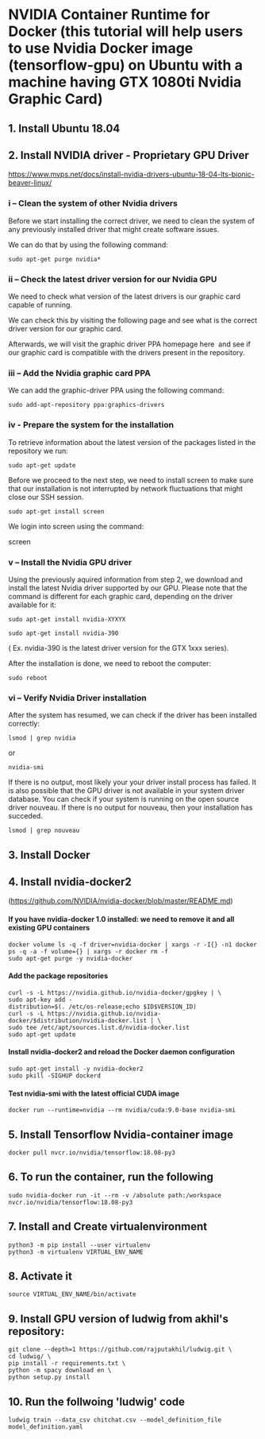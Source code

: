 # NVIDIA Container Runtime for Docker (this tutorial will help users to use Nvidia Docker image (tensorflow-gpu) on Ubuntu with a machine having GTX 1080ti Nvidia Graphic Card)

## 1. Install Ubuntu 18.04

## 2. Install NVIDIA driver - Proprietary GPU Driver

https://www.mvps.net/docs/install-nvidia-drivers-ubuntu-18-04-lts-bionic-beaver-linux/

### i – Clean the system of other Nvidia drivers

Before we start installing the correct driver, we need to clean the system of any previously installed driver that might create software issues.

We can do that by using the following command:

    sudo apt-get purge nvidia*

### ii – Check the latest driver version for our Nvidia GPU

We need to check what version of the latest drivers is our graphic card capable of running.

We can check this by visiting the following page and see what is the correct driver version for our graphic card.

Afterwards, we will visit the graphic driver PPA homepage here  and see if our graphic card is compatible with the drivers present in the repository.

### iii – Add the Nvidia graphic card PPA

We can add the graphic-driver PPA using the following command:

    sudo add-apt-repository ppa:graphics-drivers

### iv - Prepare the system for the installation

To retrieve information about the latest version of the packages listed in the repository we run:

    sudo apt-get update

Before we proceed to the next step, we need to install screen to make sure that our installation is not interrupted by network fluctuations that might close our SSH session.

    sudo apt-get install screen

We login into screen using the command:

screen

### v – Install the Nvidia GPU driver

Using the previously aquired information from step 2, we download and install the latest Nvidia driver supported by our GPU. Please note that the command is different for each graphic card, depending on the driver available for it:

    sudo apt-get install nvidia-XYXYX

    sudo apt-get install nvidia-390

( Ex. nvidia-390 is the latest driver version for the GTX 1xxx series).

After the installation is done, we need to reboot the computer:

    sudo reboot

### vi – Verify Nvidia Driver installation

After the system has resumed, we can check if the driver has been installed correctly:

    lsmod | grep nvidia

or

    nvidia-smi

If there is no output, most likely your your driver install process has failed. It is also possible that the GPU driver is not available in your system driver database. You can check if your system is running on the open source driver nouveau. If there is no output for nouveau, then your installation has succeded.

    lsmod | grep nouveau

## 3. Install Docker

## 4. Install nvidia-docker2

(https://github.com/NVIDIA/nvidia-docker/blob/master/README.md)

#### If you have nvidia-docker 1.0 installed: we need to remove it and all existing GPU containers
    docker volume ls -q -f driver=nvidia-docker | xargs -r -I{} -n1 docker ps -q -a -f volume={} | xargs -r docker rm -f
    sudo apt-get purge -y nvidia-docker

#### Add the package repositories
    curl -s -L https://nvidia.github.io/nvidia-docker/gpgkey | \
    sudo apt-key add -
    distribution=$(. /etc/os-release;echo $ID$VERSION_ID)
    curl -s -L https://nvidia.github.io/nvidia-docker/$distribution/nvidia-docker.list | \
    sudo tee /etc/apt/sources.list.d/nvidia-docker.list
    sudo apt-get update

#### Install nvidia-docker2 and reload the Docker daemon configuration
    sudo apt-get install -y nvidia-docker2
    sudo pkill -SIGHUP dockerd

#### Test nvidia-smi with the latest official CUDA image
    docker run --runtime=nvidia --rm nvidia/cuda:9.0-base nvidia-smi

## 5. Install Tensorflow Nvidia-container image

    docker pull nvcr.io/nvidia/tensorflow:18.08-py3

## 6. To run the container, run the following

    sudo nvidia-docker run -it --rm -v /absolute path:/workspace nvcr.io/nvidia/tensorflow:18.08-py3

## 7. Install and Create virtualenvironment

    python3 -m pip install --user virtualenv
    python3 -m virtualenv VIRTUAL_ENV_NAME

## 8. Activate it

    source VIRTUAL_ENV_NAME/bin/activate

## 9. Install GPU version of ludwig from akhil's repository:

    git clone --depth=1 https://github.com/rajputakhil/ludwig.git \
    cd ludwig/ \
    pip install -r requirements.txt \
    python -m spacy download en \
    python setup.py install

## 10. Run the follwoing 'ludwig' code

    ludwig train --data_csv chitchat.csv --model_definition_file model_definition.yaml
